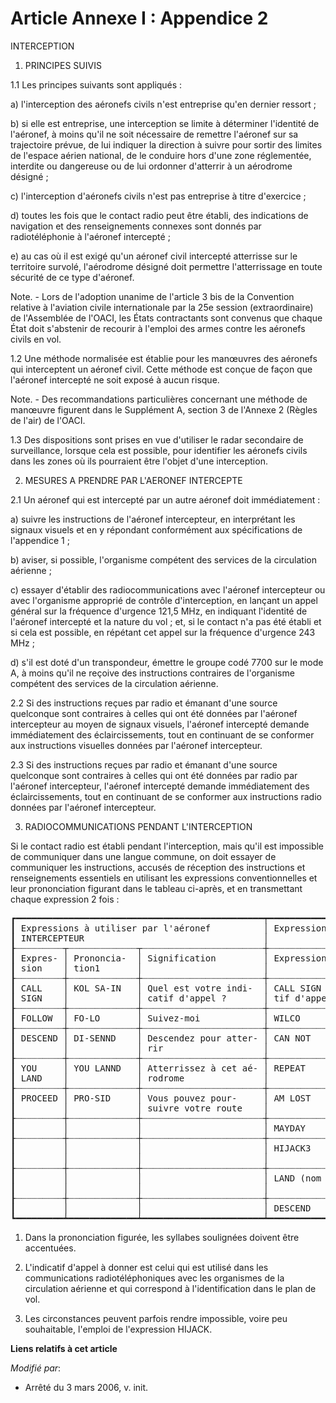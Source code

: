 # Article Annexe I : Appendice 2

INTERCEPTION

1. PRINCIPES SUIVIS 

1.1 Les principes suivants sont appliqués :

a) l'interception des aéronefs civils n'est entreprise qu'en dernier ressort ; 

b) si elle est entreprise, une interception se limite à déterminer l'identité de l'aéronef, à moins qu'il ne soit nécessaire
de remettre l'aéronef sur sa trajectoire prévue, de lui indiquer la direction à suivre pour sortir des limites de l'espace
aérien national, de le conduire hors d'une zone réglementée, interdite ou dangereuse ou de lui ordonner d'atterrir à un
aérodrome désigné ; 

c) l'interception d'aéronefs civils n'est pas entreprise à titre d'exercice ;

d) toutes les fois que le contact radio peut être établi, des indications de navigation et des renseignements connexes sont
donnés par radiotéléphonie à l'aéronef intercepté ;

e) au cas où il est exigé qu'un aéronef civil intercepté atterrisse sur le territoire survolé, l'aérodrome désigné doit
permettre l'atterrissage en toute sécurité de ce type d'aéronef.

Note. - Lors de l'adoption unanime de l'article 3 bis de la Convention relative à l'aviation civile internationale par la 25e
session (extraordinaire) de l'Assemblée de l'OACI, les États contractants sont convenus que chaque État doit s'abstenir de
recourir à l'emploi des armes contre les aéronefs civils en vol.

1.2 Une méthode normalisée est établie pour les manœuvres des aéronefs qui interceptent un aéronef civil. Cette méthode est
conçue de façon que l'aéronef intercepté ne soit exposé à aucun risque. 

Note. - Des recommandations particulières concernant une méthode de manœuvre figurent dans le Supplément A, section 3 de
l'Annexe 2 (Règles de l'air) de l'OACI. 

1.3 Des dispositions sont prises en vue d'utiliser le radar secondaire de surveillance, lorsque cela est possible, pour
identifier les aéronefs civils dans les zones où ils pourraient être l'objet d'une interception. 

2. MESURES A PRENDRE PAR L'AERONEF INTERCEPTE 

2.1 Un aéronef qui est intercepté par un autre aéronef doit immédiatement :

a) suivre les instructions de l'aéronef intercepteur, en interprétant les signaux visuels et en y répondant conformément aux
spécifications de l'appendice 1 ; 

b) aviser, si possible, l'organisme compétent des services de la circulation aérienne ; 

c) essayer d'établir des radiocommunications avec l'aéronef intercepteur ou avec l'organisme approprié de contrôle
d'interception, en lançant un appel général sur la fréquence d'urgence 121,5 MHz, en indiquant l'identité de l'aéronef
intercepté et la nature du vol ; et, si le contact n'a pas été établi et si cela est possible, en répétant cet appel sur la
fréquence d'urgence 243 MHz ; 

d) s'il est doté d'un transpondeur, émettre le groupe codé 7700 sur le mode A, à moins qu'il ne reçoive des instructions
contraires de l'organisme compétent des services de la circulation aérienne.

2.2 Si des instructions reçues par radio et émanant d'une source quelconque sont contraires à celles qui ont été données par
l'aéronef intercepteur au moyen de signaux visuels, l'aéronef intercepté demande immédiatement des éclaircissements, tout en
continuant de se conformer aux instructions visuelles données par l'aéronef intercepteur. 

2.3 Si des instructions reçues par radio et émanant d'une source quelconque sont contraires à celles qui ont été données par
radio par l'aéronef intercepteur, l'aéronef intercepté demande immédiatement des éclaircissements, tout en continuant de se
conformer aux instructions radio données par l'aéronef intercepteur.

3. RADIOCOMMUNICATIONS PENDANT L'INTERCEPTION 

Si le contact radio est établi pendant l'interception, mais qu'il est impossible de communiquer dans une langue commune, on
doit essayer de communiquer les instructions, accusés de réception des instructions et renseignements essentiels en utilisant
les expressions conventionnelles et leur prononciation figurant dans le tableau ci-après, et en transmettant chaque
expression 2 fois :

<pre>
┏━━━━━━━━━━━━━━━━━━━━━━━━━━━━━━━━━━━━━━━━━━━━━━━┯━━━━━━━━━━━━━━━━━━━━━━━━━━━━━━━━━━━━━━━━━━━━━━━━━━━━━━━━━━━━━━━━━━━━━━━━━━━┓
┃ Expressions à utiliser par l'aéronef          │ Expressions à utiliser par l'aéronef INTERCEPTÉ                           ┃
┃ INTERCEPTEUR                                  │                                                                           ┃
┠┈┈┈┈┈┈┈┈┈┬┈┈┈┈┈┈┈┈┈┈┈┈┈┬┈┈┈┈┈┈┈┈┈┈┈┈┈┈┈┈┈┈┈┈┈┈┈┼┈┈┈┈┈┈┈┈┈┈┈┈┈┈┈┈┈┈┈┈┬┈┈┈┈┈┈┈┈┈┈┈┈┈┈┈┈┈┈┈┈┈┬┈┈┈┈┈┈┈┈┈┈┈┈┈┈┈┈┈┈┈┈┈┈┈┈┈┈┈┈┈┈┈┈┨
┃ Expres- │ Prononcia-  │ Signification         │ Expression         │ Prononciation1      │ Signification                  ┃
┃ sion    │ tion1       │                       │                    │                     │                                ┃
┠┈┈┈┈┈┈┈┈┈┼┈┈┈┈┈┈┈┈┈┈┈┈┈┼┈┈┈┈┈┈┈┈┈┈┈┈┈┈┈┈┈┈┈┈┈┈┈┼┈┈┈┈┈┈┈┈┈┈┈┈┈┈┈┈┈┈┈┈┼┈┈┈┈┈┈┈┈┈┈┈┈┈┈┈┈┈┈┈┈┈┼┈┈┈┈┈┈┈┈┈┈┈┈┈┈┈┈┈┈┈┈┈┈┈┈┈┈┈┈┈┈┈┈┨
┃ CALL    │ KOL SA-IN   │ Quel est votre indi-  │ CALL SIGN (indica- │ KOL SA-IN (indica-  │ Mon indicatif d'appel est      ┃
┃ SIGN    │             │ catif d'appel ?       │ tif d'appel)2      │ tif d'appel)        │                                ┃
┠┈┈┈┈┈┈┈┈┈┼┈┈┈┈┈┈┈┈┈┈┈┈┈┼┈┈┈┈┈┈┈┈┈┈┈┈┈┈┈┈┈┈┈┈┈┈┈┼┈┈┈┈┈┈┈┈┈┈┈┈┈┈┈┈┈┈┈┈┼┈┈┈┈┈┈┈┈┈┈┈┈┈┈┈┈┈┈┈┈┈┼┈┈┈┈┈┈┈┈┈┈┈┈┈┈┈┈┈┈┈┈┈┈┈┈┈┈┈┈┈┈┈┈┨
┃ FOLLOW  │ FO-LO       │ Suivez-moi            │ WILCO              │ VILL-KO             │ Compris je vais exécuter       ┃
┠┈┈┈┈┈┈┈┈┈┼┈┈┈┈┈┈┈┈┈┈┈┈┈┼┈┈┈┈┈┈┈┈┈┈┈┈┈┈┈┈┈┈┈┈┈┈┈┼┈┈┈┈┈┈┈┈┈┈┈┈┈┈┈┈┈┈┈┈┼┈┈┈┈┈┈┈┈┈┈┈┈┈┈┈┈┈┈┈┈┈┼┈┈┈┈┈┈┈┈┈┈┈┈┈┈┈┈┈┈┈┈┈┈┈┈┈┈┈┈┈┈┈┈┨
┃ DESCEND │ DI-SENND    │ Descendez pour atter- │ CAN NOT            │ KANN NOTT           │ Je suis incapable d'exécuter   ┃
┃         │             │ rir                   │                    │                     │                                ┃
┠┈┈┈┈┈┈┈┈┈┼┈┈┈┈┈┈┈┈┈┈┈┈┈┼┈┈┈┈┈┈┈┈┈┈┈┈┈┈┈┈┈┈┈┈┈┈┈┼┈┈┈┈┈┈┈┈┈┈┈┈┈┈┈┈┈┈┈┈┼┈┈┈┈┈┈┈┈┈┈┈┈┈┈┈┈┈┈┈┈┈┼┈┈┈┈┈┈┈┈┈┈┈┈┈┈┈┈┈┈┈┈┈┈┈┈┈┈┈┈┈┈┈┈┨
┃ YOU     │ YOU LANND   │ Atterrissez à cet aé- │ REPEAT             │ RI-PITT             │ Répéter vos instructions       ┃
┃ LAND    │             │ rodrome               │                    │                     │                                ┃
┠┈┈┈┈┈┈┈┈┈┼┈┈┈┈┈┈┈┈┈┈┈┈┈┼┈┈┈┈┈┈┈┈┈┈┈┈┈┈┈┈┈┈┈┈┈┈┈┼┈┈┈┈┈┈┈┈┈┈┈┈┈┈┈┈┈┈┈┈┼┈┈┈┈┈┈┈┈┈┈┈┈┈┈┈┈┈┈┈┈┈┼┈┈┈┈┈┈┈┈┈┈┈┈┈┈┈┈┈┈┈┈┈┈┈┈┈┈┈┈┈┈┈┈┨
┃ PROCEED │ PRO-SID     │ Vous pouvez pour-     │ AM LOST            │ AMM LOSST           │ Je ne connais pas ma position  ┃
┃         │             │ suivre votre route    │                    │                     │                                ┃
┠┈┈┈┈┈┈┈┈┈┼┈┈┈┈┈┈┈┈┈┈┈┈┈┼┈┈┈┈┈┈┈┈┈┈┈┈┈┈┈┈┈┈┈┈┈┈┈┼┈┈┈┈┈┈┈┈┈┈┈┈┈┈┈┈┈┈┈┈┼┈┈┈┈┈┈┈┈┈┈┈┈┈┈┈┈┈┈┈┈┈┼┈┈┈┈┈┈┈┈┈┈┈┈┈┈┈┈┈┈┈┈┈┈┈┈┈┈┈┈┈┈┈┈┨
┃         │             │                       │ MAYDAY             │ M'AIDER             │ Je suis en détresse            ┃
┠┈┈┈┈┈┈┈┈┈┼┈┈┈┈┈┈┈┈┈┈┈┈┈┼┈┈┈┈┈┈┈┈┈┈┈┈┈┈┈┈┈┈┈┈┈┈┈┼┈┈┈┈┈┈┈┈┈┈┈┈┈┈┈┈┈┈┈┈┼┈┈┈┈┈┈┈┈┈┈┈┈┈┈┈┈┈┈┈┈┈┼┈┈┈┈┈┈┈┈┈┈┈┈┈┈┈┈┈┈┈┈┈┈┈┈┈┈┈┈┈┈┈┈┨
┃         │             │                       │ HIJACK3            │ AÏ-DJAK             │ Je suis victime d'une inter-   ┃
┃         │             │                       │                    │                     │ vention illicite               ┃
┠┈┈┈┈┈┈┈┈┈┼┈┈┈┈┈┈┈┈┈┈┈┈┈┼┈┈┈┈┈┈┈┈┈┈┈┈┈┈┈┈┈┈┈┈┈┈┈┼┈┈┈┈┈┈┈┈┈┈┈┈┈┈┈┈┈┈┈┈┼┈┈┈┈┈┈┈┈┈┈┈┈┈┈┈┈┈┈┈┈┈┼┈┈┈┈┈┈┈┈┈┈┈┈┈┈┈┈┈┈┈┈┈┈┈┈┈┈┈┈┈┈┈┈┨
┃         │             │                       │ LAND (nom de lieu) │ LANND (nom de lieu) │ Je demande à atterrir à (nom   ┃
┃         │             │                       │                    │                     │ de lieu)                       ┃
┠┈┈┈┈┈┈┈┈┈┼┈┈┈┈┈┈┈┈┈┈┈┈┈┼┈┈┈┈┈┈┈┈┈┈┈┈┈┈┈┈┈┈┈┈┈┈┈┼┈┈┈┈┈┈┈┈┈┈┈┈┈┈┈┈┈┈┈┈┼┈┈┈┈┈┈┈┈┈┈┈┈┈┈┈┈┈┈┈┈┈┼┈┈┈┈┈┈┈┈┈┈┈┈┈┈┈┈┈┈┈┈┈┈┈┈┈┈┈┈┈┈┈┈┨
┃         │             │                       │ DESCEND            │ DI-SENND            │ Je demande à descendre         ┃
┗━━━━━━━━━┷━━━━━━━━━━━━━┷━━━━━━━━━━━━━━━━━━━━━━━┷━━━━━━━━━━━━━━━━━━━━┷━━━━━━━━━━━━━━━━━━━━━┷━━━━━━━━━━━━━━━━━━━━━━━━━━━━━━━━┛
</pre>


1. Dans la prononciation figurée, les syllabes soulignées doivent être accentuées.

2. L'indicatif d'appel à donner est celui qui est utilisé dans les communications radiotéléphoniques avec les organismes de
la circulation aérienne et qui correspond à l'identification dans le plan de vol.

3. Les circonstances peuvent parfois rendre impossible, voire peu souhaitable, l'emploi de l'expression HIJACK.

**Liens relatifs à cet article**

_Modifié par_:

  - Arrêté du 3 mars 2006, v. init.

